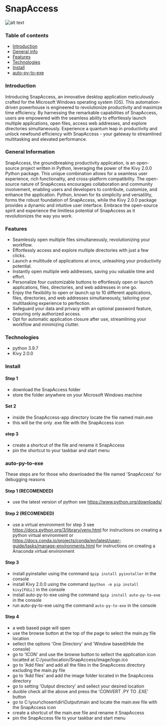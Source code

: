 # SnapAccess

![alt text](https://github.com/Garry0Host/Entree/blob/main/epic-entree/image/logo_dark.png)

### Table of contents
* [Introduction](#introduction)
* [General info](#general-info)
* [Features](#features)
* [Technologies](#technologies)
* [Install](#install)
* [auto-py-to-exe](#auto-py-to-exe)

### Introduction
Introducing SnapAccess, an innovative desktop application meticulously crafted for the Microsoft Windows operating system (OS). This automation-driven powerhouse is engineered to revolutionize productivity and maximize time efficiency. By harnessing the remarkable capabilities of SnapAccess, users are empowered with the seamless ability to effortlessly launch multiple applications, open files, access web addresses, and explore directories simultaneously. Experience a quantum leap in productivity and unlock newfound efficiency with SnapAccess - your gateway to streamlined multitasking and elevated performance.

### General Information
SnapAccess, the groundbreaking productivity application, is an open-source project written in Python, leveraging the power of the Kivy 2.0.0 Python package. This unique combination allows for a seamless user experience, rich functionality, and cross-platform compatibility. The open-source nature of SnapAccess encourages collaboration and community involvement, enabling users and developers to contribute, customize, and enhance the application. Python, known for its simplicity and versatility, forms the robust foundation of SnapAccess, while the Kivy 2.0.0 package provides a dynamic and intuitive user interface. Embrace the open-source spirit and experience the limitless potential of SnapAccess as it revolutionizes the way you work.

### Features
- Seamlessly open multiple files simultaneously, revolutionizing your workflow.
- Effortlessly access and explore multiple directories with just a few clicks.
- Launch a multitude of applications at once, unleashing your productivity potential.
- Instantly open multiple web addresses, saving you valuable time and effort.
- Personalize four customizable buttons to effortlessly open or launch applications, files, directories, and web addresses in one go.
- Enjoy the flexibility to open or launch up to 10 different applications, files, directories, and web addresses simultaneously, tailoring your multitasking experience to perfection.
- Safeguard your data and privacy with an optional password feature, ensuring only authorized access.
- Opt for automatic application closure after use, streamlining your workflow and minimizing clutter.

### Technologies
- python 3.9.7
- Kivy 2.0.0

### Install
#### Step 1
- download the SnapAccess folder
- store the folder anywhere on your Microsoft Windows machine
#### Set 2
- inside the SnapAccess-app directory locate the file named main.exe
- this will be the only .exe file with the SnapAccess icon
#### step 3
- create a shortcut of the file and rename it SnapAccess
- pin the shortcut to your taskbar and start menu

### auto-py-to-exe
These steps are for those who downloaded the file named 'SnapAccess' for debugging reasons
#### Step 1 (RECOMENDED)
- use the latest version of python see https://www.python.org/downloads/

#### Step 2 (RECOMENDED)
- use a virtual environment for step 3 see https://docs.python.org/3/library/venv.html for instructions on creating a python virtual environment or  https://docs.conda.io/projects/conda/en/latest/user-guide/tasks/manage-environments.html for instructions on creating a Anaconda virtual environment


#### Step 3
- install pyinstaller using the command `$pip install pyinstaller` in the console  
- install Kivy 2.0.0 using the command `$python -m pip install kivy[FULL]` in the console
- install auto-py-to-exe using the command `$pip install auto-py-to-exe` in the console
- run auto-py-to-exe using the command `auto-py-to-exe` in the console

#### Step 4
- a web based page will open
- use the browse button at the top of the page to select the main.py file location
- sellect the options 'One Directory' and 'Window based(Hide the console)
- go to 'ICON' and use the browse button to sellect the application icon locatted at C:/your/location/SnapAccess/image/logo.ico
- go to 'Add files' and add all the files in the SnapAccess directory excluding the main.py file
- go to 'Add files' and add the image folder located in the SnapAccess directory
- go to setting 'Output directory' and sellect your desired location
- duoble check all the above and press the 'CONVERT .PY TO .EXE' button
- go to C:\your\chosen\dir\Output\main and locate the main.exe file with the SnapAccess icon
- create a shortcut of the main.exe file and rename it SnapAccess
- pin the SnapAccess file to your taskbar and start menu
